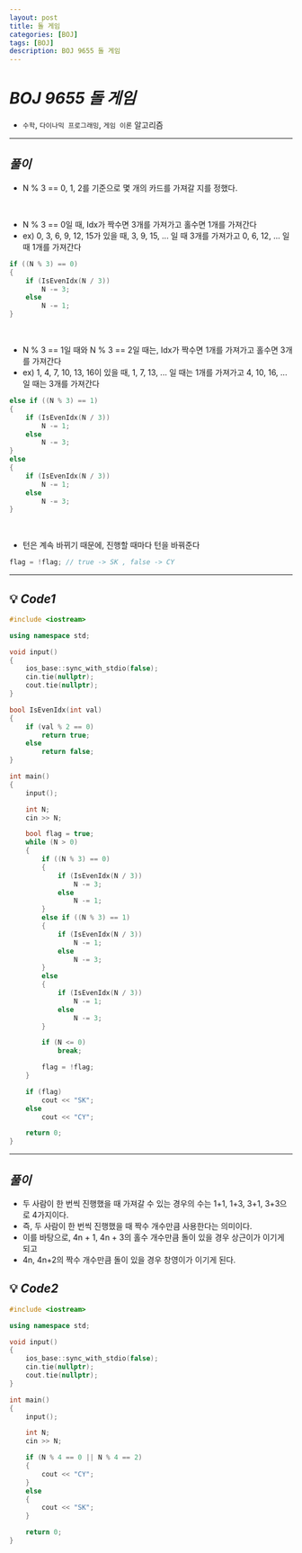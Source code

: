 ```yaml
---
layout: post
title: 돌 게임
categories: [BOJ]
tags: [BOJ]
description: BOJ 9655 돌 게임
---
```


# **_BOJ 9655 돌 게임_**

- `수학`, `다이나믹 프로그래밍`, `게임 이론` 알고리즘

<hr>

## **_풀이_**

- N % 3 == 0, 1, 2를 기준으로 몇 개의 카드를 가져갈 지를 정했다.

<br>

- N % 3 == 0일 때, Idx가 짝수면 3개를 가져가고 홀수면 1개를 가져간다
- ex) 0, 3, 6, 9, 12, 15가 있을 때, 3, 9, 15, ... 일 때 3개를 가져가고 0, 6, 12, ... 일 때 1개를 가져간다

```c++
if ((N % 3) == 0)
{
    if (IsEvenIdx(N / 3))
        N -= 3;
    else
        N -= 1;
}
```

<br>

- N % 3 == 1일 때와 N % 3 == 2일 때는, Idx가 짝수면 1개를 가져가고 홀수면 3개를 가져간다
- ex) 1, 4, 7, 10, 13, 16이 있을 때, 1, 7, 13, ... 일 때는 1개를 가져가고 4, 10, 16, ... 일 때는 3개를 가져간다

```c++
else if ((N % 3) == 1)
{
    if (IsEvenIdx(N / 3))
        N -= 1;
    else
        N -= 3;
}
else
{
    if (IsEvenIdx(N / 3))
        N -= 1;
    else
        N -= 3;
}
```

<br>

- 턴은 계속 바뀌기 때문에, 진행할 때마다 턴을 바꿔준다

```c++
flag = !flag; // true -> SK , false -> CY
```

<hr>

## 💡 **_Code1_**

```c++
#include <iostream>

using namespace std;

void input()
{
    ios_base::sync_with_stdio(false);
    cin.tie(nullptr);
    cout.tie(nullptr);
}

bool IsEvenIdx(int val)
{
    if (val % 2 == 0)
        return true;
    else
        return false;
}

int main()
{
    input();

    int N;
    cin >> N;

    bool flag = true;
    while (N > 0)
    {
        if ((N % 3) == 0)
        {
            if (IsEvenIdx(N / 3))
                N -= 3;
            else
                N -= 1;
        }
        else if ((N % 3) == 1)
        {
            if (IsEvenIdx(N / 3))
                N -= 1;
            else
                N -= 3;
        }
        else
        {
            if (IsEvenIdx(N / 3))
                N -= 1;
            else
                N -= 3;
        }

        if (N <= 0)
            break;

        flag = !flag;
    }

    if (flag)
        cout << "SK";
    else
        cout << "CY";

    return 0;
}
```

<hr>

## **_풀이_**

- 두 사람이 한 번씩 진행했을 때 가져갈 수 있는 경우의 수는 1+1, 1+3, 3+1, 3+3으로 4가지이다.
- 즉, 두 사람이 한 번씩 진행했을 때 짝수 개수만큼 사용한다는 의미이다.
- 이를 바탕으로, 4n + 1, 4n + 3의 홀수 개수만큼 돌이 있을 경우 상근이가 이기게 되고
- 4n, 4n+2의 짝수 개수만큼 돌이 있을 경우 창영이가 이기게 된다.

## 💡 **_Code2_**

```c++
#include <iostream>

using namespace std;

void input()
{
    ios_base::sync_with_stdio(false);
    cin.tie(nullptr);
    cout.tie(nullptr);
}

int main()
{
    input();

    int N;
    cin >> N;

    if (N % 4 == 0 || N % 4 == 2)
    {
        cout << "CY";
    }
    else
    {
        cout << "SK";
    }

    return 0;
}
```
